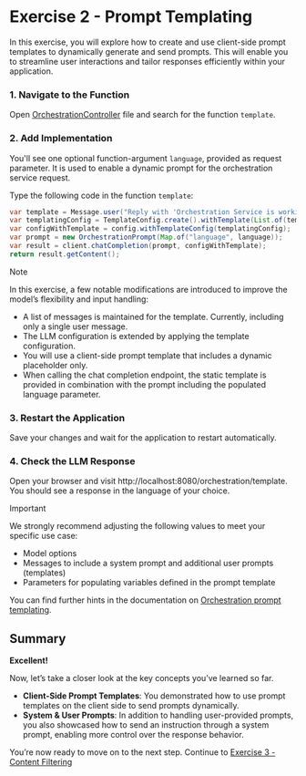 # Exercise 2 - Prompt Templating

In this exercise, you will explore how to create and use client-side prompt templates to dynamically generate and send prompts. 
This will enable you to streamline user interactions and tailor responses efficiently within your application.

### 1. Navigate to the Function
Open [OrchestrationController](../app/src/main/java/org/demo/dsag/OrchestrationController.java) file and search for the function `template`.

### 2. Add Implementation

You'll see one optional function-argument `language`, provided as request parameter.
It is used to enable a dynamic prompt for the orchestration service request.

Type the following code in the function `template`:

```java
var template = Message.user("Reply with 'Orchestration Service is working!' in {{?language}}");
var templatingConfig = TemplateConfig.create().withTemplate(List.of(template.createChatMessage()));
var configWithTemplate = config.withTemplateConfig(templatingConfig);
var prompt = new OrchestrationPrompt(Map.of("language", language));
var result = client.chatCompletion(prompt, configWithTemplate);
return result.getContent();
```

> [!NOTE]
> In this exercise, a few notable modifications are introduced to improve the model’s flexibility and input handling:
> - A list of messages is maintained for the template. Currently, including only a single user message.
> - The LLM configuration is extended by applying the template configuration.
> - You will use a client-side prompt template that includes a dynamic placeholder only.
> - When calling the chat completion endpoint, the static template is provided in combination with the prompt including the populated language parameter.

### 3. Restart the Application
Save your changes and wait for the application to restart automatically.

### 4. Check the LLM Response
Open your browser and visit http://localhost:8080/orchestration/template. 
You should see a response in the language of your choice.

> [!IMPORTANT]
> We strongly recommend adjusting the following values to meet your specific use case:
> - Model options
> - Messages to include a system prompt and additional user prompts (templates)
> - Parameters for populating variables defined in the prompt template
>
> You can find further hints in the documentation on [Orchestration prompt templating](https://sap.github.io/ai-sdk/docs/java/guides/orchestration-chat-completion#templating).

## Summary

**Excellent!**

Now, let’s take a closer look at the key concepts you’ve learned so far.
- **Client-Side Prompt Templates**: You demonstrated how to use prompt templates on the client side to send prompts dynamically.
- **System & User Prompts**: In addition to handling user-provided prompts, you also showcased how to send an instruction through a system prompt, enabling more control over the response behavior.

You’re now ready to move on to the next step.
Continue to [Exercise 3 - Content Filtering](../ex3/README.md)
